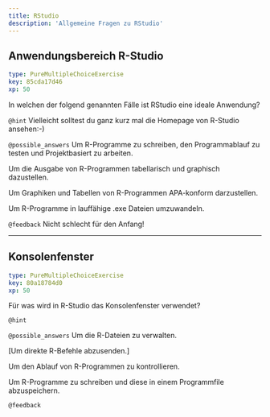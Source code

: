 ```yaml
---
title: RStudio
description: 'Allgemeine Fragen zu RStudio'
---
```


## Anwendungsbereich R-Studio

```yaml
type: PureMultipleChoiceExercise
key: 85cda17d46
xp: 50
```

In welchen der folgend genannten Fälle ist RStudio eine ideale Anwendung?

`@hint`
Vielleicht solltest du ganz kurz mal die Homepage von R-Studio ansehen:-)

`@possible_answers`
Um R-Programme zu schreiben, den Programmablauf zu testen und Projektbasiert zu arbeiten.

Um die Ausgabe von R-Programmen tabellarisch und graphisch dazustellen.

Um Graphiken und Tabellen von R-Programmen APA-konform darzustellen.

Um R-Programme in lauffähige .exe Dateien umzuwandeln.

`@feedback`
Nicht schlecht für den Anfang!

---

## Konsolenfenster

```yaml
type: PureMultipleChoiceExercise
key: 80a18784d0
xp: 50
```

Für was wird in R-Studio das Konsolenfenster verwendet?

`@hint`


`@possible_answers`
Um die R-Dateien zu verwalten.

[Um direkte R-Befehle abzusenden.]

Um den Ablauf von R-Programmen zu kontrollieren.

Um R-Programme zu schreiben und diese in einem Programmfile abzuspeichern.

`@feedback`
